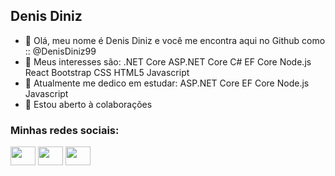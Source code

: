 ## Denis Diniz

- 👋 Olá, meu nome é Denis Diniz e você me encontra aqui no Github como :: @DenisDiniz99
- 👀 Meus interesses são: 
          .NET Core
          ASP.NET Core
          C#
          EF Core
          Node.js
          React
          Bootstrap
          CSS
          HTML5
          Javascript
- 🌱 Atualmente me dedico em estudar:
          ASP.NET Core
          EF Core
          Node.js
          Javascript
- 💞️ Estou aberto à colaborações

<h3 align="left">Minhas redes sociais:</h3>
<p align="left">
<a href="https://twitter.com/denisdiniz99" target="blank"><img align="center" src="https://cdn.jsdelivr.net/npm/simple-icons@3.0.1/icons/twitter.svg" alt="" height="30" width="40"/></a>
<a href="http://linkedin.com/in/denisdiniz99" target="blank"><img align="center" src="https://cdn.jsdelivr.net/npm/simple-icons@3.0.1/icons/linkedin.svg" alt="" height="30" width="40" /></a>
<a href="https://www.instagram.com/denis.diniz1/" target="blank"><img align="center" src="https://cdn.jsdelivr.net/npm/simple-icons@3.0.1/icons/instagram.svg" alt="" height="30" width="40" /></a>
</p>

<!---
DenisDiniz99/DenisDiniz99 is a ✨ special ✨ repository because its `README.md` (this file) appears on your GitHub profile.
You can click the Preview link to take a look at your changes.
--->
